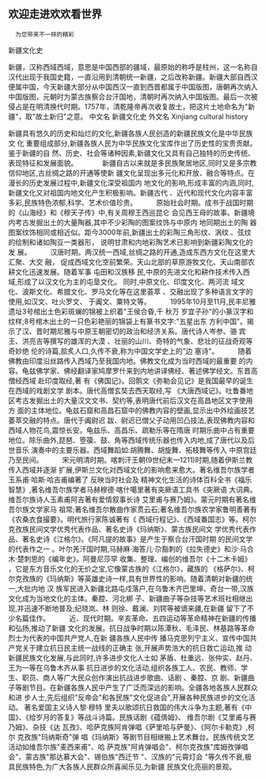 ## 欢迎走进欢欢看世界
      为您带来不一样的精彩

新疆文化史

   新疆，汉称西域西域，意思是中国西部的疆域，最原始的称呼是柱州，这一名称自汉代出现于我国史籍，一直沿用到清朝统一新疆，之后改称新疆。新疆大部自西汉便属中国，今天新疆大部分从中国西汉一直到西晋都属于中国版图，唐朝再次纳入中国版图，元朝时为蒙古族察合台汗国地，清朝时再次纳入中国版图。最后一次被侵占是在明清换代时期。1757年，清乾隆帝再次收复故土，把这片土地命名为"新疆"，取"故土新归"之意。
中文名 新疆文化史 外文名 Xinjiang cultural history

   新疆具有悠久的历史和灿烂的文化,新疆各族人民创造的新疆民族文化是中华民族文 化 重要组成部分,新疆各族人民为中华民族文化宝库作出了历史性的宝贵贡献。鉴于新疆的自 然、历史、社会等诸种因素,新疆文化又具有自己独特的历史传统、表现特征和发展面貌。 　 
　　新疆自古以来就是多民族聚居地区,同时又是多宗教信仰地区,古丝绸之路的开通等使新 疆文化呈现出多元化和开放、融合等特点。在漫长的历史发展过程中,新疆文化深受祖国内 地文化的影响,形成丰富的内涵,同时,新疆文化又对祖国内地文化产生积极影响。新疆古代 、近代和现代文化内容丰富多彩,民族特色浓郁,科学、艺术价值珍贵。　 
　　原始社会时期。成书于战国时期的《山海经》和《穆天子传》中,有关周穆王西巡昆仑 会见西王母的故事。新疆境内考古发掘出土的大量陶器,其中不少彩陶的图案纹饰与中原内 地同期出土的陶 器图案纹饰相同或相近似。距今3000年前,新疆出土的彩陶三角形纹、涡纹 、弦纹的绘制和诸如陶豆一类器形， 说明甘肃和内地彩陶艺术已影响到新疆彩陶文化的发 展。　 
　　汉唐时期。两汉统一西域,丝绸之路的开通,造成东西方文化在这里大汇聚、大交 融， 促成西域文化空前繁荣。天山北部的草原游牧文化、天山南部农耕文化迅速发展。随着军事 屯田和汉族移 民,中原的先进文化和耕作技术传入西域,形成了以汉文化为主的屯垦文化。 同时,中原文化、印度文化、两河流 域文化、波斯文化、希腊文化、罗马文化等在这里荟萃 、交融出现了多种语言文字的使用,如汉文、吐火罗文、 于阗文、粟特文等。　
　　1995年10月至11月,民丰尼雅遗址3号棺出土色彩斑斓的锦被上织着"王侯合昏,千 秋万 岁宜子孙"的小篆汉字和纹样;8号棺木出土的一只色彩艳丽的锦袋上有篆书文字:"五星出东 方利中国"。揭 示了汉、晋时期尼雅与中原王朝密切的政治和经济关系。唐代诗人岑参、骆 宾王、洪亮吉等撰写的雄浑的大漠 、壮丽的山川、奇特的气象、悲壮的征战奇观等奇妙绝 伦的诗篇,脍炙人口,久传不衰,称为中国文学史上的"边 塞诗"。　 
　　随着佛教由印度沿丝路传入西域乃至我国内地。佛教文化成为当时西域的最重要 的内 容。龟兹佛学家、佛经翻译家鸠摩罗什来到内地讲译佛经、著述佛学经文。东晋高僧经西域 赴印度取经,著 有《佛国记》。回鹘文《弥勒会见记》是我国最早的诞生在西域的戏剧文学 剧本。唐代高僧玄奘去西天取经,写 《大唐西域记》。吐鲁番地区考古发掘出土的大量汉文文书、契约等,表明唐代前后汉文在高昌地区文字使用方 面的主体地位。龟兹石窟和高昌石窟中的佛教内容的壁画,显示出中外绘画技艺萎萃交融的特点。唐代于阗尉迟 跋、尉迟已僧父子动用凹凸技法,表现佛教内容和西域人物花鸟,震惊长安。龟兹乐、高昌乐、疏勒乐等在隋唐 时期乐曲中占有重要地位。除乐曲外,琵琶、箜篌、鼓、角等西域传统乐器也传入内地,成了唐代以及后世音乐 演奏中的主要乐器。西域舞蹈如:胡腾舞、胡旋舞、拓枝舞等传入 中原宫廷乃至民间。　 
　　宋元明清时期。喀刺汗王朝(9世纪末一1211)时期,随着伊斯兰教传入西域并逐渐 扩展,伊斯兰文化对西域文化的影响愈来愈大。著名维吾尔族学者玉系甫·哈斯·哈吉甫编著了 反映当时社会及 精神文化生活的诗体百科全书《福乐智慧》,著名维吾尔族学者马赫穆德·喀什噶里著有突厥语工具书《突厥语 大词典。维吾尔族诗人玉素甫阿吉著有爱情叙事长诗 艾里甫与赛乃姆》。蒙元时期有著名维吾尔族文学家马 祖常;著名维吾尔散曲作家贯云石;著名维吾尔族农学家鲁明善著有《农桑衣食撮要》。明代旅行家陈诚著有《 西域行程记》、《西域番国志》等。柯尔克孜族民间文学优秀代表作品、著名史诗《玛纳斯》、蒙古族民间文 学优秀代表作品、著名史诗《江格尔》。《阿凡提的故事》是产生于察合台汗国时期 的民间文学的代表作之一 。叶尔羌汗国时期,马赫麻·海答儿·尕豁刺的《拉失德史》和沙·马合木·楚刺思的《编年史》。阿曼尼莎罕 收集、整理、编创的维吾尔《十二木卡姆》 ，它是东方音乐文化的无价之宝,它像蒙古族的《江格尔》，藏族的 《格萨尔》、柯尔克孜族的《玛纳斯》等英雄史诗一样,具有世界性的影响。随着清朝对新疆的统一,大批内地 汉 族军民进入新疆北路屯戍落户,在乌鲁木齐巴里坤、奇台一带,汉族文化成为当地文化的主体。秦腔、河北梆 子、新疆曲子等杂技等艺术班社相继出现,并迅速不断地普及;纪晓岚、林 则徐、戴澜、刘锷等被谪来疆,在新疆 留下了不少名篇佳作。　
　　近、现代时期。辛亥革命、五四运动等革命精神在新疆的传播和弘扬,推动了新疆 文化的发展。抗日战争时期以陈潭秋、毛泽民、林基路等革命烈士为代表的中国共产党人,在新 疆各族人民中传 播马克思列宁主义、宣传中国共产党关于建立抗日民主统一战线的正确主 张,开展声势浩大的抗日救亡运动,推 动新疆民族文化发展,与此同时,许多进步文化人士如 茅盾、杜重远、张仲实、赵丹、王为一等在乌鲁木齐从事 抗日进步的文化活动,组织各族工人、农民、教师、学生、职员、商人等广大民众创作演出抗战进步歌曲、话剧 、秦腔、京 剧、新疆曲子等剧节目。在新疆各族人民中产生了广泛而深远的影响。全疆各地各族人民群众和进 步人士,先后组织"反帝会"和各民族"文化促进会",开展各种民族进步的文化活动。 著名爱国主义诗人黎·穆特 里夫以歌颂抗日救国的伟大斗争为主题,著有《中国》、《给岁月的答复》等战斗诗篇。民族话剧《蕴倩姆》、 维吾尔剧《艾里甫与赛乃姆》、杂技《达 瓦孜》、哈萨克族阿肯弹唱《萨里哈与萨曼》、《阿尔卡勒克》,柯尔 克孜族"玛纳斯奇"弹 唱《玛纳斯》等剧节目相继搬上艺术舞台。民族传统文艺活动如维吾尔族"麦西来甫"、哈 萨克族"阿肯弹唱会"、柯尔克孜族"库姆孜弹唱会"、蒙古族"那达慕大会"、锡伯族"西迁节 "、汉族的"元霄灯会 "等久传不衰,极具民族特色,为广大各族人民群众所喜闻乐见,为新疆 民族文化亮丽的景观。
